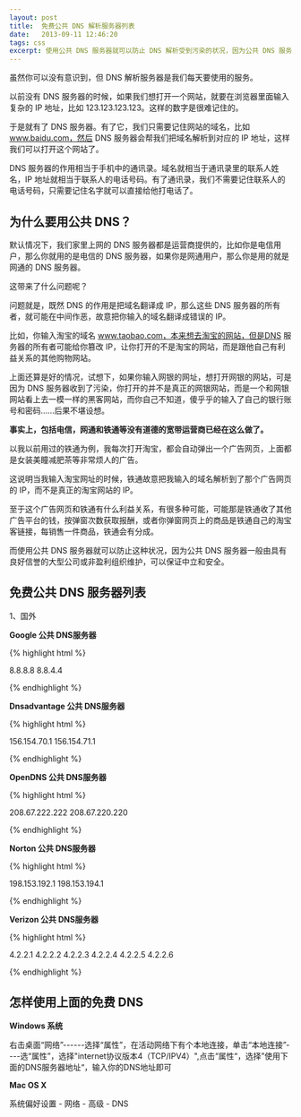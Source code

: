 ```yaml
---
layout: post
title:  免费公共 DNS 解析服务器列表
date:   2013-09-11 12:46:20
tags: css
excerpt: 使用公共 DNS 服务器就可以防止 DNS 解析受到污染的状况，因为公共 DNS 服务器一般由具有良好信誉的大型公司或非盈利组织维护，可以保证中立和安全。
---
```

虽然你可以没有意识到，但 DNS 解析服务器是我们每天要使用的服务。

以前没有 DNS 服务器的时候，如果我们想打开一个网站，就要在浏览器里面输入复杂的 IP 地址，比如 123.123.123.123。这样的数字是很难记住的。

于是就有了 DNS 服务器。有了它，我们只需要记住网站的域名，比如 www.baidu.com，然后 DNS 服务器会帮我们把域名解析到对应的 IP 地址，这样我们可以打开这个网站了。

DNS 服务器的作用相当于手机中的通讯录。域名就相当于通讯录里的联系人姓名，IP 地址就相当于联系人的电话号码。有了通讯录，我们不需要记住联系人的电话号码，只需要记住名字就可以直接给他打电话了。

## 为什么要用公共 DNS？

默认情况下，我们家里上网的 DNS 服务器都是运营商提供的，比如你是电信用户，那么你就用的是电信的 DNS 服务器，如果你是网通用户，那么你是用的就是网通的 DNS 服务器。

这带来了什么问题呢？

问题就是，既然 DNS 的作用是把域名翻译成 IP，那么这些 DNS 服务器的所有者，就可能在中间作恶，故意把你输入的域名翻译成错误的 IP。

比如，你输入淘宝的域名 www.taobao.com，本来想去淘宝的网站，但是DNS 服务器的所有者可能给你篡改 IP，让你打开的不是淘宝的网站，而是跟他自己有利益关系的其他购物网站。

上面还算是好的情况，试想下，如果你输入网银的网址，想打开网银的网站，可是因为 DNS 服务器收到了污染，你打开的并不是真正的网银网站，而是一个和网银网站看上去一模一样的黑客网站，而你自己不知道，傻乎乎的输入了自己的银行账号和密码......后果不堪设想。

**事实上，包括电信，网通和铁通等没有道德的宽带运营商已经在这么做了。**

以我以前用过的铁通为例，我每次打开淘宝，都会自动弹出一个广告网页，上面都是女装美瞳减肥茶等非常烦人的广告。

这说明当我输入淘宝网址的时候，铁通故意把我输入的域名解析到了那个广告网页的 IP，而不是真正的淘宝网站的 IP。

至于这个广告网页和铁通有什么利益关系，有很多种可能，可能那是铁通收了其他广告平台的钱，按弹窗次数获取报酬，或者你弹窗网页上的商品是铁通自己的淘宝客链接，每销售一件商品，铁通会有分成。

而使用公共 DNS 服务器就可以防止这种状况，因为公共 DNS 服务器一般由具有良好信誉的大型公司或非盈利组织维护，可以保证中立和安全。

## 免费公共 DNS 服务器列表

1、国外

**Google 公共 DNS服务器**

{% highlight html %}

8.8.8.8
8.8.4.4

{% endhighlight %}

**Dnsadvantage 公共 DNS服务器**

{% highlight html %}

156.154.70.1
156.154.71.1

{% endhighlight %}

**OpenDNS 公共 DNS服务器**

{% highlight html %}

208.67.222.222
208.67.220.220

{% endhighlight %}

**Norton 公共 DNS服务器**

{% highlight html %}

198.153.192.1
198.153.194.1

{% endhighlight %}

**Verizon 公共 DNS服务器**

{% highlight html %}

4.2.2.1
4.2.2.2
4.2.2.3
4.2.2.4
4.2.2.5
4.2.2.6

{% endhighlight %}

## 怎样使用上面的免费 DNS

**Windows 系统**

右击桌面“网络”------选择“属性”，在活动网络下有个本地连接，单击“本地连接”----选“属性”，选择"internet协议版本4（TCP/IPV4）",点击“属性“，选择”使用下面的DNS服务器地址“，输入你的DNS地址即可

**Mac OS X**

系统偏好设置 - 网络 - 高级 - DNS